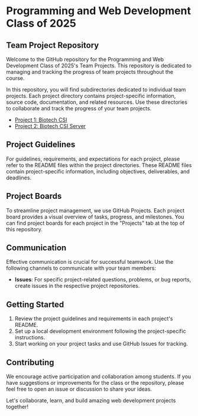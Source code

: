 # Programming and Web Development Class of 2025

## Team Project Repository

Welcome to the GitHub repository for the Programming and Web Development Class of 2025's Team Projects. This repository is dedicated to managing and tracking the progress of team projects throughout the course.

In this repository, you will find subdirectories dedicated to individual team projects. Each project directory contains project-specific information, source code, documentation, and related resources. Use these directories to collaborate and track the progress of your team projects.

- [Project 1: Biotech CSI](team-projects/project1/README.md)
- [Project 2: Biotech CSI Server](team-projects/project2/README.md)

## Project Guidelines

For guidelines, requirements, and expectations for each project, please refer to the README files within the project directories. These README files contain project-specific information, including objectives, deliverables, and deadlines.

## Project Boards

To streamline project management, we use GitHub Projects. Each project board provides a visual overview of tasks, progress, and milestones. You can find project boards for each project in the "Projects" tab at the top of this repository.

## Communication

Effective communication is crucial for successful teamwork. Use the following channels to communicate with your team members:

- **Issues**: For specific project-related questions, problems, or bug reports, create issues in the respective project repositories.

## Getting Started

1. Review the project guidelines and requirements in each project's README.
2. Set up a local development environment following the project-specific instructions.
3. Start working on your project tasks and use GitHub Issues for tracking.

## Contributing

We encourage active participation and collaboration among students. If you have suggestions or improvements for the class or the repository, please feel free to open an issue or discussion to share your ideas.

Let's collaborate, learn, and build amazing web development projects together!
